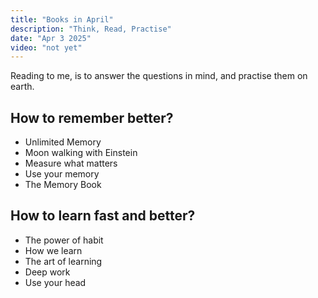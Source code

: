 ```yaml
---
title: "Books in April"
description: "Think, Read, Practise"
date: "Apr 3 2025"
video: "not yet"
---
```


Reading to me, is to answer the questions in mind, and practise them on earth.

## How to remember better?
- Unlimited Memory
- Moon walking with Einstein
- Measure what matters
- Use your memory
- The Memory Book

## How to learn fast and better?
- The power of habit
- How we learn
- The art of learning
- Deep work
- Use your head